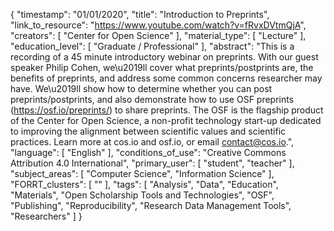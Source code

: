 {
    "timestamp": "01/01/2020",
    "title": "Introduction to Preprints",
    "link_to_resource": "https://www.youtube.com/watch?v=fRvxDVtmQjA",
    "creators": [
        "Center for Open Science"
    ],
    "material_type": [
        "Lecture"
    ],
    "education_level": [
        "Graduate / Professional"
    ],
    "abstract": "This is a recording of a 45 minute introductory webinar on preprints. With our guest speaker Philip Cohen, we\u2019ll cover what preprints/postprints are, the benefits of preprints, and address some common concerns researcher may have. We\u2019ll show how to determine whether you can post preprints/postprints, and also demonstrate how to use OSF preprints (https://osf.io/preprints/) to share preprints. The OSF is the flagship product of the Center for Open Science, a non-profit technology start-up dedicated to improving the alignment between scientific values and scientific practices. Learn more at cos.io and osf.io, or email contact@cos.io.",
    "language": [
        "English"
    ],
    "conditions_of_use": "Creative Commons Attribution 4.0 International",
    "primary_user": [
        "student",
        "teacher"
    ],
    "subject_areas": [
        "Computer Science",
        "Information Science"
    ],
    "FORRT_clusters": [
        ""
    ],
    "tags": [
        "Analysis",
        "Data",
        "Education",
        "Materials",
        "Open Scholarship Tools and Technologies",
        "OSF",
        "Publishing",
        "Reproducibility",
        "Research Data Management Tools",
        "Researchers"
    ]
}
